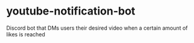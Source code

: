 # youtube-notification-bot
Discord bot that DMs users their desired video when a certain amount of likes is reached
